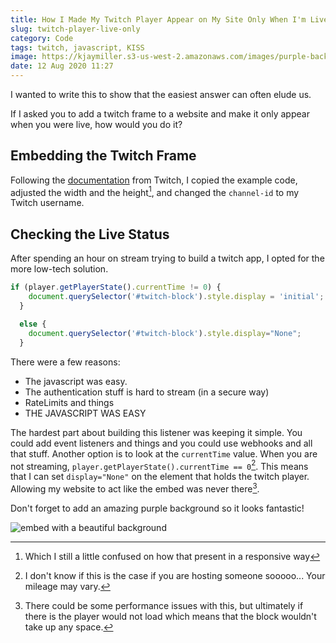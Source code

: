 ```yaml
---
title: How I Made My Twitch Player Appear on My Site Only When I'm Live
slug: twitch-player-live-only
category: Code
tags: twitch, javascript, KISS
image: https://kjaymiller.s3-us-west-2.amazonaws.com/images/purple-background-twitch-embed.png
date: 12 Aug 2020 11:27
---
```


I wanted to write this to show that the easiest answer can often elude us. 

If I asked you to add a twitch frame to a website and make it only appear when you were live, how would you do it?

## Embedding the Twitch Frame

Following the [documentation](https://dev.twitch.tv/docs/embed/everything) from Twitch, I copied the example code, adjusted the width and the height[^1], and changed the `channel-id` to my Twitch username.

## Checking the Live Status

After spending an hour on stream trying to build a twitch app, I opted for the more low-tech solution. 

```javascript
if (player.getPlayerState().currentTime != 0) {
    document.querySelector('#twitch-block').style.display = 'initial';
  }

  else {
    document.querySelector('#twitch-block').style.display="None";
  }
```

There were a few reasons:

- The javascript was easy.
- The authentication stuff is hard to stream (in a secure way)
- RateLimits and things
- THE JAVASCRIPT WAS EASY

The hardest part about building this listener was keeping it simple. You could add event listeners and things and you could use webhooks and all that stuff. Another option is to look at the `currentTime` value. When you are not streaming, `player.getPlayerState().currentTime == 0`[^2]. This means that I can set  `display="None"` on the element that holds the twitch player. Allowing my website to act like the embed was never there[^3]. 

Don't forget to add an amazing purple background so it looks fantastic!

![embed with a beautiful background](https://kjaymiller.s3-us-west-2.amazonaws.com/images/purple-background-twitch-embed.png)

[^1]: Which I still a little confused on how that present in a responsive way
[^2]: I don't know if this is the case if you are hosting someone sooooo... Your mileage may vary.
[^3]: There could be some performance issues with this, but ultimately if there is the player would not load which means that the block wouldn't take up any space.

